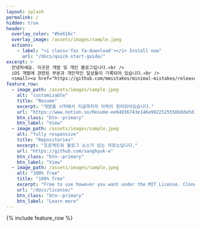 ```yaml
---
layout: splash
permalink: /
hidden: true
header:
  overlay_color: "#5e616c"
  overlay_image: /assets/images/sample.jpeg
  actions:
    - label: "<i class='fas fa-download'></i> Install now"
      url: "/docs/quick-start-guide/"
excerpt: >
  안녕하세요. 이곳은 개발 및 개인 블로그입니다.<br />
  iOS 개발에 관련된 부분과 개인적인 일상들이 기록되어 있습니다.<br />
  <small><a href="https://github.com/mmistakes/minimal-mistakes/releases/tag/4.19.3">Latest release v4.19.3</a></small>
feature_row:
  - image_path: /assets/images/sample.jpeg
    alt: "customizable"
    title: "Resume"
    excerpt: "개발을 시작해서 지금까지의 이력이 정리되어있습니다."
    url: "https://www.notion.so/Resume-ee94936743e146e9922525556b9de5d3"
    btn_class: "btn--primary"
    btn_label: "View"
  - image_path: /assets/images/sample.jpeg
    alt: "fully responsive"
    title: "Repositories"
    excerpt: "프로젝트와 블로그 소스가 있는 저장소입니다."
    url: "https://github.com/sanghyuk-e"
    btn_class: "btn--primary"
    btn_label: "View"
  - image_path: /assets/images/sample.jpeg
    alt: "100% free"
    title: "100% free"
    excerpt: "Free to use however you want under the MIT License. Clone it, fork it, customize it... whatever!"
    url: "/docs/license/"
    btn_class: "btn--primary"
    btn_label: "Learn more"      
---
```


{% include feature_row %}
